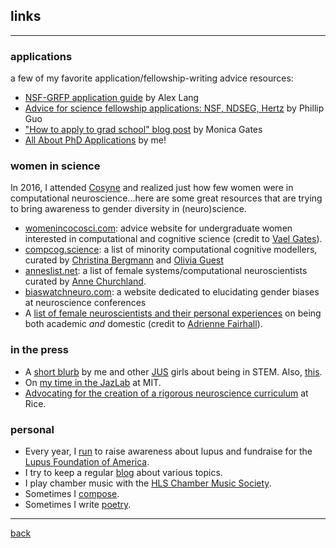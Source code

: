 ## links
***
### applications
a few of my favorite application/fellowship-writing advice resources:
* [NSF-GRFP application guide](http://www.alexhunterlang.com/nsf-fellowship) by Alex Lang
* [Advice for science fellowship applications: NSF, NDSEG, Hertz](http://www.pgbovine.net/fellowship-tips.htm) by Phillip Guo
* ["How to apply to grad school" blog post](https://monicagatesblog.wordpress.com/2016/03/14/the-phd-application-post/) by Monica Gates 
* [All About PhD Applications](https://lucyblogs.wordpress.com/2018/08/02/all-about-phd-applications/) by me! 

### women in science
In 2016, I attended [Cosyne](cosyne.org) and realized just how few women were in computational neuroscience...here are some great resources that are trying to bring awareness to gender diversity in (neuro)science.
* [womenincocosci.com](http://womenincocosci.com/): advice website for undergraduate women interested in computational and cognitive science (credit to [Vael Gates](https://vaelgates.com/)).
* [compcog.science](http://compcog.science/): a list of minority computational cognitive modellers, curated by [Christina Bergmann](https://sites.google.com/site/chbergma/) and [Olivia Guest](http://oliviaguest.com/)
* [anneslist.net](https://anneslist.net/): a list of female systems/computational neuroscientists curated by [Anne Churchland](http://churchlandlab.labsites.cshl.edu/).
* [biaswatchneuro.com](https://biaswatchneuro.com/): a website dedicated to elucidating gender biases at neuroscience conferences
* A [list of female neuroscientists and their personal experiences](https://fairhalllab.com/careers/how-does-she-do-it/) on being both academic _and_ domestic (credit to [Adrienne Fairhall](https://fairhalllab.com/)).

### in the press
* A [short blurb](https://www.janelia.org/you-janelia/students-and-postdocs/advice-girls-stem-our-janelia-undergraduate-scholars) by me and other [JUS](https://www.janelia.org/you-janelia/students-postdocs/undergraduate-scholars-program) girls about being in STEM. Also, [this](https://www.janelia.org/meet-2017-janelia-undergraduate-scholars).
* On [my time in the JazLab](http://www.csne-erc.org/engage-enable/post/reu-program-participants-mit-and-sdsu) at MIT.
* [Advocating for the creation of a rigorous neuroscience curriculum](http://www.ricethresher.org/article/2017/11/fac-senate-neuroscience-major-vote) at Rice.

### personal
* Every year, I [run](https://www.lupus.org/action/walk-to-end-lupus-now) to raise awareness about lupus and fundraise for the [Lupus Foundation of America](https://lupus.org/).
* I try to keep a regular [blog](https://lucyblogs.wordpress.com/) about various topics.
* I play chamber music with the [HLS Chamber Music Society](https://orgs.law.harvard.edu/cms/).
* Sometimes I [compose](https://soundcloud.com/lucy_lai).
* Sometimes I write [poetry](https://subcorticalsongs.wordpress.com/).

***
[back](./)
